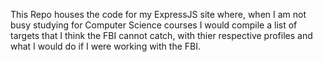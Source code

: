 This Repo houses the code for my ExpressJS site
where, when I am not busy studying for Computer
Science courses I would compile a list of targets
that I think the FBI cannot catch, with thier
respective profiles and what I would do
if I were working with the FBI.
